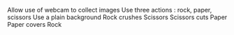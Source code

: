 Allow use of webcam to collect images
Use three actions : rock, paper, scissors
Use a plain background
Rock crushes Scissors
Scissors cuts Paper
Paper covers Rock